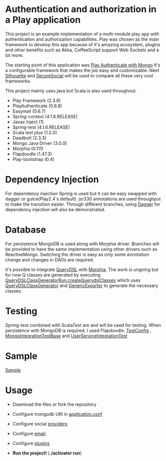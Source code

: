 Authentication and authorization in a Play application
=================================

 This project is an example implementation of a multi-module play app with authentication and authorization capabilities.
 Play was chosen as the main framework to develop this app because of it's amazing ecosystem, plugins and other benefits 
 such as Akka, CoffeeScript support Web Sockets and a lot more. 
 
 The starting point of this application was [Play Authenticate with Mongo](https://www.typesafe.com/activator/template/play-authenticate-mongo)
 It's a configurable framework that makes the job easy and customizable. 
 Next [Silhouette](http://silhouette.mohiva.com) and [SecureSocial](http://securesocial.ws) 
 will be used to compare all these very cool frameworks.
 
 This project mainly uses java but Scala is also used throughout.
 
 + Play Framework (2.3.8)
 + PlayAuthenticate (0.6.8)
 + Easymail (0.6.7)
 + Spring-context (4.1.6.RELEASE)
 + Javax Inject (1)
 + Spring-test (4.1.6.RELEASE)
 + Scala test plus (1.2.0)
 + Deadbolt (2.3.3)
 + Mongo Java Driver (3.0.0)
 + Morphia (0.111)
 + Flapdoodle (1.47.3)
 + Play-bootstrap (0.4)

Dependency Injection
=================================
 For dependency injection Spring is used but it can be easy swapped with dagger or guice(Play2.4's default). 
 jsr330 annotations are used throughput to make the transition easier.
 Through different branches, using [Dagger](http://square.github.io/dagger/) for dependency injection will also be demonstrated.
 
Database
=================================
 For persistence MongoDB is used along with Morphia driver. 
 Branches will be provided to have the same implementation using other drivers such as ReactiveMongo.
 Switching the driver is easy as only some annotation change and changes in DAOs are required.
 
 It's possible to integrate [QueryDSL](http://www.querydsl.com/) with [Morphia](https://github.com/mongodb/morphia).
 The work is ungoing but for now Q classes are generated by executing [QueryDSLClassGeneratorRun.createQuerydslClasses](https://github.com/esfand-r/Play2.3-Spring-PlayAuthenticate-deadbolt2-and-mongo-with-morphia/blob/master/project/QueryDSLClassGeneratorRun.scala)
 which uses [QueryDSLClassGenerator](https://github.com/esfand-r/Play2.3-Spring-PlayAuthenticate-deadbolt2-and-mongo-with-morphia/blob/master/modules/securitycommon/app/com/mycane/security/model/QueryDSLClassGenerator.java) 
 and [GenericExporter](https://github.com/querydsl/querydsl/blob/master/querydsl-codegen/src/main/java/com/querydsl/codegen/GenericExporter.java) to generate the necessary classes.
  
 Testing
 =================================
 Spring-test combined with ScalaTest are and will be used for testing. When persistence with MongoDB is required, I used Flapdoodle.
 [TestConfig](https://github.com/esfand-r/Play2.3-Spring-PlayAuthenticate-deadbolt2-and-mongo-with-morphia/blob/master/modules/usermanagement/test/com/mycane/usermanagement/TestConfig.java) , 
 [MongoIntegrationTestBase](https://github.com/esfand-r/Play2.3-Spring-PlayAuthenticate-deadbolt2-and-mongo-with-morphia/blob/master/modules/usermanagement/test/com/mycane/usermanagement/MongoIntegrationTestBase.scala) 
 and [UserServiceIntegrationTest](https://github.com/esfand-r/Play2.3-Spring-PlayAuthenticate-deadbolt2-and-mongo-with-morphia/blob/master/modules/usermanagement/test/com/mycane/usermanagement/service/user/UserServiceIntegrationTest.scala) 


Sample
======
[Sample](http://www.mycane.io/)

Usage
=====

+ Download the files or fork the repository

+ Configure mongodb URI in [application.conf](https://github.com/esfand-r/Play2.3-Spring-PlayAuthenticate-deadbolt2-and-mongo-with-morphia/blob/master/conf/application.conf)

+ Configure social [providers](https://github.com/esfand-r/Play2.3-Spring-PlayAuthenticate-deadbolt2-and-mongo-with-morphia/blob/master/conf/security/social.conf)

+ Configure [email](https://github.com/esfand-r/Play2.3-Spring-PlayAuthenticate-deadbolt2-and-mongo-with-morphia/blob/master/conf/email/smtp.conf)

+ Configure [plugins](https://github.com/esfand-r/Play2.3-Spring-PlayAuthenticate-deadbolt2-and-mongo-with-morphia/blob/master/modules/web/conf/play.plugins)

+ **Run the project!** (**./activator run**)

